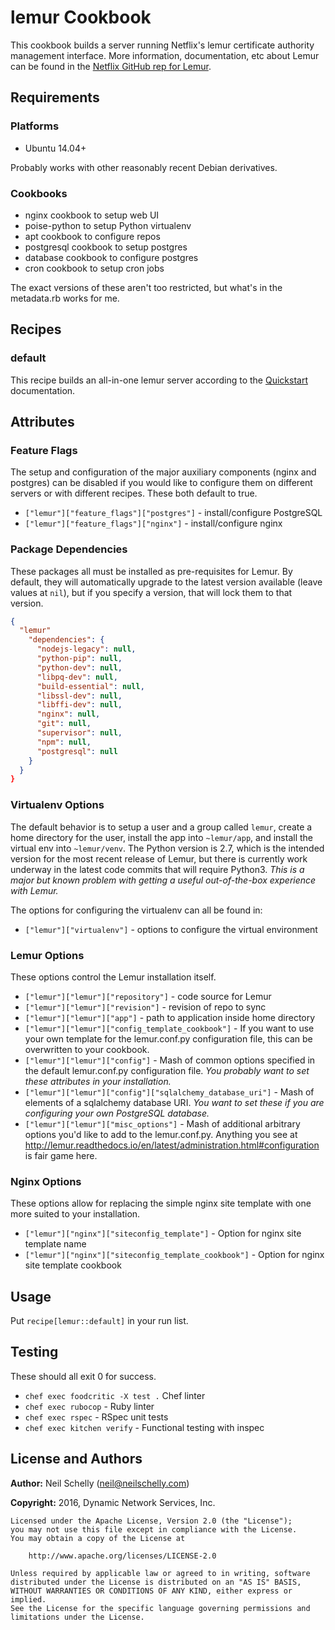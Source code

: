 # lemur Cookbook

This cookbook builds a server running Netflix's lemur certificate authority
management interface. More information, documentation, etc about Lemur can be
found in the [Netflix GitHub rep for Lemur](https://github.com/Netflix/lemur).

## Requirements

### Platforms

* Ubuntu 14.04+

Probably works with other reasonably recent Debian derivatives.

### Cookbooks

* nginx cookbook to setup web UI 
* poise-python to setup Python virtualenv
* apt cookbook to configure repos
* postgresql cookbook to setup postgres
* database cookbook to configure postgres
* cron cookbook to setup cron jobs

The exact versions of these aren't too restricted, but what's in the metadata.rb
works for me.

## Recipes

### default

This recipe builds an all-in-one lemur server according to the 
[Quickstart](http://lemur.readthedocs.io/en/latest/quickstart/index.html)
documentation.

## Attributes

### Feature Flags

The setup and configuration of the major auxiliary components (nginx and
postgres) can be disabled if you would like to configure them on different
servers or with different recipes. These both default to true.

* `["lemur"]["feature_flags"]["postgres"]` - install/configure PostgreSQL
* `["lemur"]["feature_flags"]["nginx"]` - install/configure nginx

### Package Dependencies

These packages all must be installed as pre-requisites for Lemur. By default,
they will automatically upgrade to the latest version available (leave values
at `nil`), but if you specify a version, that will lock them to that version.

```json
{
  "lemur"
    "dependencies": {
      "nodejs-legacy": null,
      "python-pip": null,
      "python-dev": null,
      "libpq-dev": null,
      "build-essential": null,
      "libssl-dev": null,
      "libffi-dev": null,
      "nginx": null,
      "git": null,
      "supervisor": null,
      "npm": null,
      "postgresql": null
    }
  }
}
```

### Virtualenv Options

The default behavior is to setup a user and a group called `lemur`, create a
home directory for the user, install the app into `~lemur/app`, and install the
virtual env into `~lemur/venv`. The Python version is 2.7, which is the intended
version for the most recent release of Lemur, but there is currently work
underway in the latest code commits that will require Python3. *This is a major
but known problem with getting a useful out-of-the-box experience with Lemur.*

The options for configuring the virtualenv can all be found in:
* `["lemur"]["virtualenv"]` - options to configure the virtual environment 

### Lemur Options

These options control the Lemur installation itself.

* `["lemur"]["lemur"]["repository"]` - code source for Lemur
* `["lemur"]["lemur"]["revision"]` - revision of repo to sync
* `["lemur"]["lemur"]["app"]` - path to application inside home directory
* `["lemur"]["lemur"]["config_template_cookbook"]` - If you want to use your own
template for the lemur.conf.py configuration file, this can be overwritten to
your cookbook.
* `["lemur"]["lemur"]["config"]` - Mash of common options specified in the
default lemur.conf.py configuration file. *You probably want to set these
attributes in your installation.*
* `["lemur"]["lemur"]["config"]["sqlalchemy_database_uri"]` - Mash of
elements of a sqlalchemy database URI. *You want to set these if you are
configuring your own PostgreSQL database.*
* `["lemur"]["lemur"]["misc_options"]` - Mash of additional arbitrary options
you'd like to add to the lemur.conf.py. Anything you see at
<http://lemur.readthedocs.io/en/latest/administration.html#configuration> is
fair game here.

### Nginx Options

These options allow for replacing the simple nginx site template with one more
suited to your installation.

* `["lemur"]["nginx"]["siteconfig_template"]` - Option for nginx site template
name
* `["lemur"]["nginx"]["siteconfig_template_cookbook"]` - Option for nginx site
template cookbook

## Usage

Put `recipe[lemur::default]` in your run list.

## Testing

These should all exit 0 for success.

* `chef exec foodcritic -X test .` Chef linter
* `chef exec rubocop` - Ruby linter
* `chef exec rspec` - RSpec unit tests
* `chef exec kitchen verify` -  Functional testing with inspec  

## License and Authors

**Author:** Neil Schelly ([neil@neilschelly.com](mailto:neil@neilschelly.com))

**Copyright:** 2016, Dynamic Network Services, Inc.


```
Licensed under the Apache License, Version 2.0 (the "License");
you may not use this file except in compliance with the License.
You may obtain a copy of the License at

    http://www.apache.org/licenses/LICENSE-2.0

Unless required by applicable law or agreed to in writing, software
distributed under the License is distributed on an "AS IS" BASIS,
WITHOUT WARRANTIES OR CONDITIONS OF ANY KIND, either express or implied.
See the License for the specific language governing permissions and
limitations under the License.
```
